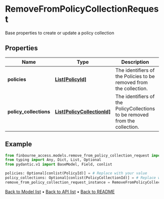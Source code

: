 # RemoveFromPolicyCollectionRequest

Base properties to create or update a policy collection
## Properties
Name | Type | Description | Notes
------------ | ------------- | ------------- | -------------
**policies** | [**List[PolicyId]**](PolicyId.md) | The identifiers of the Policies to be removed from the collection. | [optional] 
**policy_collections** | [**List[PolicyCollectionId]**](PolicyCollectionId.md) | The identifiers of the PolicyCollections to be removed from the collection. | [optional] 
## Example

```python
from finbourne_access.models.remove_from_policy_collection_request import RemoveFromPolicyCollectionRequest
from typing import Any, Dict, List, Optional
from pydantic.v1 import BaseModel, Field, conlist

policies: Optional[conlist(PolicyId)] = # Replace with your value
policy_collections: Optional[conlist(PolicyCollectionId)] = # Replace with your value
remove_from_policy_collection_request_instance = RemoveFromPolicyCollectionRequest(policies=policies, policy_collections=policy_collections)

```

[Back to Model list](../README.md#documentation-for-models) &#8226; [Back to API list](../README.md#documentation-for-api-endpoints) &#8226; [Back to README](../README.md)

